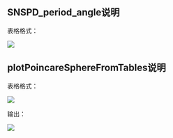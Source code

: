 ## SNSPD_period_angle说明
表格格式：

![](https://s2.loli.net/2025/07/21/5BGPfxpalkOUMIN.png)

## plotPoincareSphereFromTables说明
表格格式：

![](https://s2.loli.net/2025/07/31/MgrqkewY83vUtGP.png)

输出：

![](https://s2.loli.net/2025/07/31/PmlNeOuW4w26hJQ.png)
